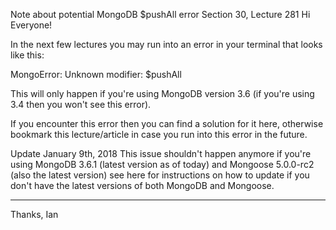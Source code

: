 Note about potential MongoDB $pushAll error
Section 30, Lecture 281
Hi Everyone!

In the next few lectures you may run into an error in your terminal that looks like this:

MongoError: Unknown modifier: $pushAll 

This will only happen if you're using MongoDB version 3.6 (if you're using 3.4 then you won't see this error).

If you encounter this error then you can find a solution for it here, otherwise bookmark this lecture/article in case you run into this error in the future.

Update January 9th, 2018
This issue shouldn't happen anymore if you're using MongoDB 3.6.1 (latest version as of today) and Mongoose 5.0.0-rc2 (also the latest version) see here for instructions on how to update if you don't have the latest versions of both MongoDB and Mongoose.

-------
Thanks,
Ian





